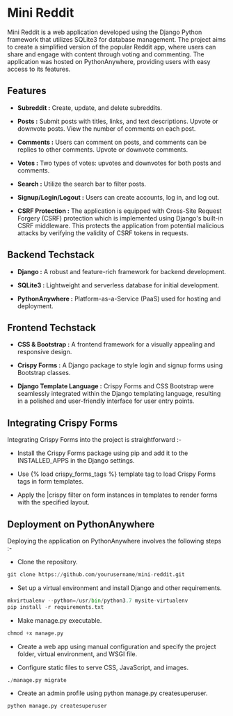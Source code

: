 # Mini Reddit
Mini Reddit is a web application developed using the Django Python framework that utilizes SQLite3 for database management. The project aims to create a simplified version of the popular Reddit app, where users can share and engage with content through voting and commenting. The application was hosted on PythonAnywhere, providing users with easy access to its features.

## Features
* **Subreddit :** Create, update, and delete subreddits.

  
* **Posts :** Submit posts with titles, links, and text descriptions. Upvote or downvote posts. View the number of comments on each post.
* **Comments :** Users can comment on posts, and comments can be replies to other comments. Upvote or downvote comments.
* **Votes :** Two types of votes: upvotes and downvotes for both posts and comments.
* **Search :** Utilize the search bar to filter posts.
* **Signup/Login/Logout :** Users can create accounts, log in, and log out.
* **CSRF Protection :** The application is equipped with Cross-Site Request Forgery (CSRF) protection which is implemented using Django's built-in CSRF middleware. This protects the application from potential malicious attacks by verifying the validity of CSRF tokens in requests.
## Backend Techstack
* **Django :** A robust and feature-rich framework for backend development.


* **SQLite3 :** Lightweight and serverless database for initial development.
* **PythonAnywhere :** Platform-as-a-Service (PaaS) used for hosting and deployment.

## Frontend Techstack
* **CSS & Bootstrap :** A frontend framework for a visually appealing and responsive design.


* **Crispy Forms :** A Django package to style login and signup forms using Bootstrap classes.
* **Django Template Language :**  Crispy Forms and CSS Bootstrap were seamlessly integrated within the Django templating language, resulting in a polished and user-friendly interface for user entry points.

## Integrating Crispy Forms
Integrating Crispy Forms into the project is straightforward :-

* Install the Crispy Forms package using pip and add it to the INSTALLED_APPS in the Django settings.

  
* Use {% load crispy_forms_tags %} template tag to load Crispy Forms tags in form templates.
* Apply the |crispy filter on form instances in templates to render forms with the specified layout.

## Deployment on PythonAnywhere
Deploying the application on PythonAnywhere involves the following steps :-

* Clone the repository.

<div >

```python
git clone https://github.com/yourusername/mini-reddit.git
```
</div>

* Set up a virtual environment and install Django and other requirements.

<div >
  
```python
mkvirtualenv --python=/usr/bin/python3.7 mysite-virtualenv
pip install -r requirements.txt
```
</div>

* Make manage.py executable.
<div >
  
```python
chmod +x manage.py
```
</div>

* Create a web app using manual configuration and specify the project folder, virtual environment, and WSGI file.

* Configure static files to serve CSS, JavaScript, and images.
<div >
  
```python
./manage.py migrate
```
</div>

* Create an admin profile using python manage.py createsuperuser.
<div >
  
```python
python manage.py createsuperuser
```
</div>

